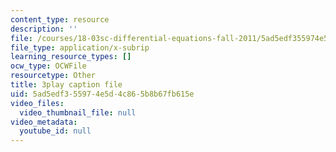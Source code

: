 ```yaml
---
content_type: resource
description: ''
file: /courses/18-03sc-differential-equations-fall-2011/5ad5edf355974e5d4c865b8b67fb615e_te6Mplq3DCU.srt
file_type: application/x-subrip
learning_resource_types: []
ocw_type: OCWFile
resourcetype: Other
title: 3play caption file
uid: 5ad5edf3-5597-4e5d-4c86-5b8b67fb615e
video_files:
  video_thumbnail_file: null
video_metadata:
  youtube_id: null
---
```

